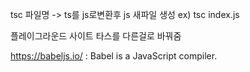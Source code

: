 tsc 파일명 -> ts를 js로변환후 js 새파일 생성
ex) tsc index.js

플레이그라운드 사이트 타스를 다른걸로 바꿔줌

https://babeljs.io/ : Babel is a JavaScript compiler.
